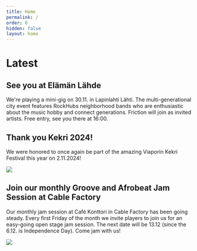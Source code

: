 ```yaml
---
title: Home
permalink: /
order: 0
hidden: false
layout: home
---
```

# Latest

## See you at Elämän Lähde

We're playing a mini-gig on 30.11. in Lapinlahti Lähti. The multi-generational city event features RockHubs neighborhood bands who are enthusiastic about the music hobby and connect generations. Friction will join as invited artists. Free entry, see you there at 16:00.

## Thank you Kekri 2024!

We were honored to once again be part of the amazing Viaporin Kekri Festival this year on 2.11.2024!

![](/media/site/kekri24/DSCF7704.jpg)

## Join our monthly Groove and Afrobeat Jam Session at Cable Factory

Our monthly jam session at Café Konttori in Cable Factory has been going steady. Every first Friday of the month we invite players to join us for an easy-going open stage jam session. The next date will be 13.12 (since the 6.12. is Independence Day). Come jam with us!

![](/media/site/Jam%20Session%20Square.jpg)